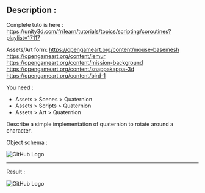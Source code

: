 ## Description :

Complete tuto is here :
https://unity3d.com/fr/learn/tutorials/topics/scripting/coroutines?playlist=17117

Assets/Art form:
https://opengameart.org/content/mouse-basemesh
https://opengameart.org/content/lemur
https://opengameart.org/content/mission-background
https://opengameart.org/content/snappakappa-3d
https://opengameart.org/content/bird-1

You need :
- Assets > Scenes > Quaternion
- Assets > Scripts > Quaternion
- Assets > Art > Quaternion

Describe a simple implementation of quaternion to rotate around a character.

Object schema :

![GitHub Logo](SchemaObject.png)

<hr/>

Result :

![GitHub Logo](Result.png)